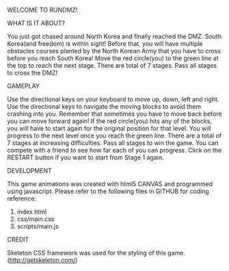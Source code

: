 
WELCOME TO RUNDMZ!

WHAT IS IT ABOUT?

You just got chased around North Korea and finally reached the DMZ.
South Korea(and freedom) is within sight!
Before that, you will have multiple obstacles courses planted by the North Korean Army that you have to cross before you reach South Korea!
Move the red circle(you) to the green line at the top to reach the next stage.
There are total of 7 stages. Pass all stages to cross the DMZ!

GAMEPLAY

Use the directional keys on your keyboard to move up, down, left and right.
Use the directional keys to navigate the moving blocks to avoid them crashing into you.
Remember that sometimes you have to move back before you can move forward again!
If the red circle(you) hits any of the blocks, you will have to start again for the original position for that level.
You will progress to the next level once you reach the green line.
There are a total of 7 stages at increasing difficulties. Pass all stages to win the game.
You can compete with a friend to see how far each of you can progress.
Click on the RESTART button if you want to start from Stage 1 again.

DEVELOPMENT

This game animations was created with html5 CANVAS and programmed using javascript.
Please refer to the following files in GITHUB for coding reference:

1) index.html
2) css/main.css
3) scripts/main.js


CREDIT

Skeleton CSS framework was used for the styling of this game. (http://getskeleton.com/)
